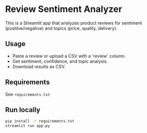 # Review Sentiment Analyzer

This is a Streamlit app that analyzes product reviews for sentiment (positive/negative) and topics (price, quality, delivery).

## Usage

- Paste a review or upload a CSV with a 'review' column.
- Get sentiment, confidence, and topic analysis.
- Download results as CSV.

## Requirements

See `requirements.txt`

## Run locally

```bash
pip install -r requirements.txt
streamlit run app.py
